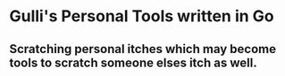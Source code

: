 # Gulli's Personal Tools written in Go

## Scratching personal itches which may become tools to scratch someone elses itch as well.